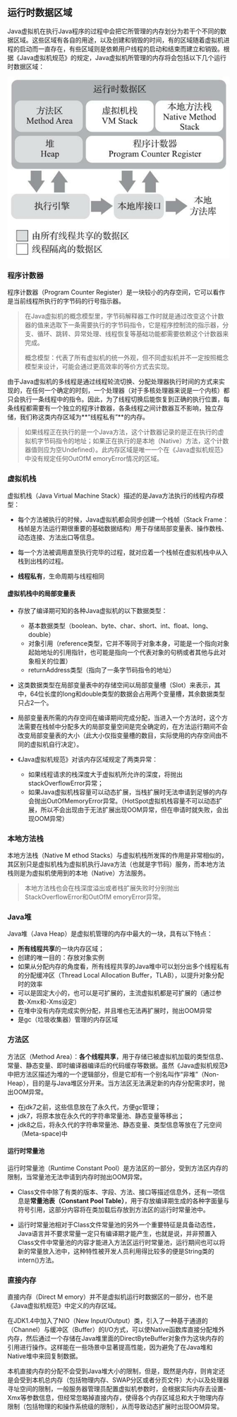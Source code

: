 ## 运行时数据区域

Java虚拟机在执行Java程序的过程中会把它所管理的内存划分为若干个不同的数据区域。这些区域有各自的用途，以及创建和销毁的时间，有的区域随着虚拟机进程的启动而一直存在，有些区域则是依赖用户线程的启动和结束而建立和销毁。根据《Java虚拟机规范》的规定，Java虚拟机所管理的内存将会包括以下几个运行时数据区域：

![JVM运行时数据区](../images/jvm/jvm运行时数据区.jpg)

### 程序计数器

程序计数器（Program Counter Register）是一块较小的内存空间，它可以看作是当前线程所执行的字节码的行号指示器。

> 在Java虚拟机的概念模型里，字节码解释器工作时就是通过改变这个计数器的值来选取下一条需要执行的字节码指令，它是程序控制流的指示器，分支、循环、跳转、异常处理、线程恢复等基础功能都需要依赖这个计数器来完成。
>
> 概念模型：代表了所有虚拟机的统一外观，但不同虚拟机并不一定按照概念模型来设计，可能会通过更高效率的等价方式去实现。

由于Java虚拟机的多线程是通过线程轮流切换、分配处理器执行时间的方式来实现的，在任何一个确定的时刻，一个处理器（对于多核处理器来说是一个内核）都只会执行一条线程中的指令。因此，为了线程切换后能恢复到正确的执行位置，每条线程都需要有一个独立的程序计数器，各条线程之间计数器互不影响，独立存储，我们称这类内存区域为**“线程私有”**的内存。

> 如果线程正在执行的是一个Java方法，这个计数器记录的是正在执行的虚拟机字节码指令的地址；如果正在执行的是本地（Native）方法，这个计数器值则应为空Undefined）。此内存区域是唯一一个在《Java虚拟机规范》中没有规定任何OutOfM emoryError情况的区域。

### 虚拟机栈

虚拟机栈（Java Virtual Machine Stack）描述的是Java方法执行的线程内存模型：

- 每个方法被执行的时候，Java虚拟机都会同步创建一个栈帧（Stack Frame：栈帧是方法运行期很重要的基础数据结构）用于存储局部变量表、操作数栈、动态连接、方法出口等信息。
- 每一个方法被调用直至执行完毕的过程，就对应着一个栈帧在虚拟机栈中从入栈到出栈的过程。

- **线程私有**，生命周期与线程相同

#### 虚拟机栈中的局部变量表

- 存放了编译期可知的各种Java虚拟机的以下数据类型：
  - 基本数据类型（boolean、byte、char、short、int、float、long、double）
  - 对象引用（reference类型，它并不等同于对象本身，可能是一个指向对象起始地址的引用指针，也可能是指向一个代表对象的句柄或者其他与此对象相关的位置）
  - returnAddress类型（指向了一条字节码指令的地址）

- 这类数据类型在局部变量表中的存储空间以局部变量槽（Slot）来表示，其中，64位长度的long和double类型的数据会占用两个变量槽，其余数据类型只占2一个。
- 局部变量表所需的内存空间在编译期间完成分配，当进入一个方法时，这个方法需要在栈帧中分配多大的局部变量空间是完全确定的，在方法运行期间不会改变局部变量表的大小（此大小仅指变量槽的数目，实际使用的内存空间由不同的虚拟机自行决定）。
- 《Java虚拟机规范》对该内存区域规定了两类异常：
  - 如果线程请求的栈深度大于虚拟机所允许的深度，将抛出stackOverflowError异常；
  - 如果Java虚拟机栈容量可以动态扩展，当栈扩展时无法申请到足够的内存会抛出OutOfMemoryError异常。（HotSpot虚拟机栈容量不可以动态扩展，所以不会出现由于无法扩展出现OOM异常，但在申请时就失败，会出现OOM异常）

### 本地方法栈

本地方法栈（Native M ethod Stacks）与虚拟机栈所发挥的作用是非常相似的，其区别只是虚拟机栈为虚拟机执行Java方法（也就是字节码）服务，而本地方法栈则是为虚拟机使用到的本地（Native）方法服务。

> 本地方法栈也会在栈深度溢出或者栈扩展失败时分别抛出StackOverflowError和OutOfM emoryError异常。

### Java堆

Java堆（Java Heap）是虚拟机管理的内存中最大的一块，具有以下特点：

- **所有线程共享**的一块内存区域；
- 创建的唯一目的：存放对象实例
- 如果从分配内存的角度看，所有线程共享的Java堆中可以划分出多个线程私有的分配缓冲区（Thread Local Allocation Buffer，TLAB），以提升对象分配时的效率
- 可以是固定大小的，也可以是可扩展的，主流虚拟机都是可扩展的（通过参数-Xmx和-Xms设定）
- 在堆中没有内存完成实例分配，并且堆也无法再扩展时，抛出OOM异常
- 是gc（垃圾收集器）管理的内存区域

### 方法区

方法区（Method Area）：**各个线程共享**，用于存储已被虚拟机加载的类型信息、常量、静态变量、即时编译器编译后的代码缓存等数据。虽然《Java虚拟机规范》中把方法区描述为堆的一个逻辑部分，但是它却有一个别名叫作“非堆”（Non-Heap），目的是与Java堆区分开来。当方法区无法满足新的内存分配需求时，抛出OOM异常。

- 在jdk7之前，这些信息放在了永久代，方便gc管理；
- jdk7，将原本放在永久代的字符串常量池、静态变量等移出；
- jdk8之后，将永久代的字符串常量池、静态变量、类型信息等放在了元空间（Meta-space)中

#### 运行时常量池

运行时常量池（Runtime Constant Pool）是方法区的一部分，受到方法区内存的限制，当常量池无法申请到内存时抛出OOM异常。

- Class文件中除了有类的版本、字段、方法、接口等描述信息外，还有一项信息是**常量池表（Constant Pool Table）**，用于存放编译期生成的各种字面量与符号引用，这部分内容将在类加载后存放到方法区的运行时常量池中。

- 运行时常量池相对于Class文件常量池的另外一个重要特征是具备动态性，Java语言并不要求常量一定只有编译期才能产生，也就是说，并非预置入Class文件中常量池的内容才能进入方法区运行时常量池，运行期间也可以将新的常量放入池中，这种特性被开发人员利用得比较多的便是String类的intern()方法。

### 直接内存

直接内存（Direct M emory）并不是虚拟机运行时数据区的一部分，也不是《Java虚拟机规范》中定义的内存区域。

在JDK1.4中加入了NIO（New Input/Output）类，引入了一种基于通道的（Channel）与缓冲区（Buffer）的I/O方式，可以使Native函数库直接分配堆外内存，然后通过一个存储在Java堆里面的DirectByteBuffer对象作为这块内存的引用进行操作。这样能在一些场景中显著提高性能，因为避免了在Java堆和Native堆中来回复制数据。

本机直接内存的分配不会受到Java堆大小的限制，但是，既然是内存，则肯定还是会受到本机总内存（包括物理内存、SWAP分区或者分页文件）大小以及处理器寻址空间的限制，一般服务器管理员配置虚拟机参数时，会根据实际内存去设置-Xmx等参数信息，但经常忽略掉直接内存，使得各个内存区域总和大于物理内存限制（包括物理的和操作系统级的限制），从而导致动态扩展时出现OOM异常。





